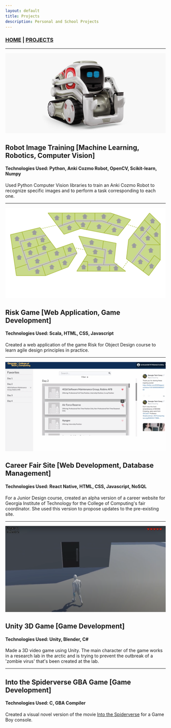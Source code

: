 ```yaml
---
layout: default
title: Projects
description: Personal and School Projects
---
```


### [HOME](/index.md) | [PROJECTS](/projects.md)

---

![Anki Robot](/anki.jpg)
## Robot Image Training [Machine Learning, Robotics, Computer Vision]
#### Technologies Used: Python, Anki Cozmo Robot, OpenCV, Scikit-learn, Numpy
Used Python Computer Vision libraries to train an Anki Cozmo Robot to recognize specific images and to perform a task corresponding to each one.

---

![Risk Game](/risk.png)
## Risk Game [Web Application, Game Development]
#### Technologies Used: Scala, HTML, CSS, Javascript
Created a web application of the game Risk for Object Design course to learn agile design principles in practice.

---

![CareerBuzz](/careerfair.png)
## Career Fair Site [Web Development, Database Management]
#### Technologies Used: React Native, HTML, CSS, Javascript, NoSQL
For a Junior Design course, created an alpha version of a career website for Georgia Institute of Technology for the College of Computing's fair coordinator. She used this version to propose updates to the pre-existing site.

---

![Arctex Labs](/arctex.png)
## Unity 3D Game [Game Development]
#### Technologies Used: Unity, Blender, C#
Made a 3D video game using Unity. The main character of the game works in a research lab in the arctic and is trying to prevent the outbreak of a 'zombie virus' that's been created at the lab.

---

## Into the Spiderverse GBA Game [Game Development]
#### Technologies Used: C, GBA Compiler
Created a visual novel version of the movie <u>Into the Spiderverse</u> for a Game Boy console. 
